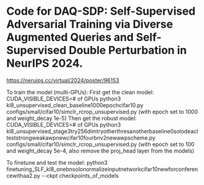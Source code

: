 # Code for DAQ-SDP: Self-Supervised Adversarial Training via Diverse Augmented Queries and Self-Supervised Double Perturbation in NeurIPS 2024.

https://neruips.cc/virtual/2024/poster/96153

To train the model (multi-GPUs):
First get the clean model:
CUDA_VISIBLE_DEVICES=# of GPUs python3 kl8_unsupervised_clean_baseline1000epochcifar10.py configs/small/cifar10/simclr_rcrop_unsupervised.py (with epoch set to 1000 and weight_decay 1e-5)
Then get the robust model:
CUDA_VISIBLE_DEVICES=# of GPUs python3 kl8_unsupervised_stage3try256dimtryotherthresanotherbaseline0solodeaclteststrongweakawpnewcifar10fourbnv2newawpscheme.py configs/small/cifar10/simclr_rcrop_unsupervised.py (with epoch set to 100 and weight_decay 5e-4, also remove the proj_head layer from the models)

To finetune and test the model:
python3 finetuning_SLF_kl8_onebnsolonormalizeinputnetworkcifar10newforconferencewithaa2.py --ckpt checkpoints_of_models
